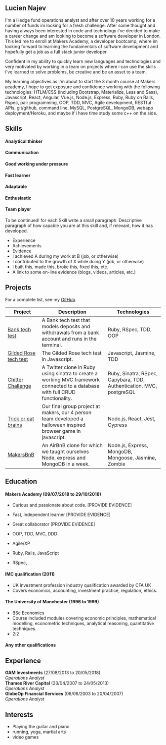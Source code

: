 ## Lucien Najev

I'm a Hedge fund operations analyst and after over 10 years working for a number of funds im looking for a fresh challenge. After some thought and having always been interested in code and technology i've decided to make a career change and am looking to become a software developer in London. This led me to enroll at Makers Academy, a developer bootcamp, where im looking forward to learning the fundamentals of software development and hopefully get a job as a full stack junior developer.

Confident in my ability to quickly learn new languages and technologies and very motivated by working in a team on projects where i can use the skills i've learned to solve problems, be creative and be an asset to a team.

My learning objectives as i'm about to start the 3 month course at Makers academy, I hope to get exposure and confidence working with the following technologies: HTLM/CSS (including Bootstrap, Materialize, Less and Sass), Javascript, React, Angular, Vue.js, Node.js, Express, Ruby, Ruby on Rails, Rspec, pair programming, OOP, TDD, MVC, Agile development, RESTful APIs, git/github, command line, MySQL, PostgreSQL, MongoDB, webapp deployment/Heroku, and maybe if i have time study some c++ on the side.



## Skills

#### Analytical thinker
#### Communication
#### Good working under pressure
#### Fast learner
#### Adaptable
#### Enthusiastic
#### Team player
To be continued! for each Skill write a small paragraph.
Descriptive paragraph of how capable you are at this skill and, if relevant, how it has developed.
- Experience
- Achievements
- Evidence
- I achieved A during my work at B (job, or otherwise)
- I contributed to the growth of X while doing Y (job, or otherwise)
- I built this, made this, broke this, fixed this, etc.
- A link to some on-line evidence (blogs, videos, articles, etc.)

## Projects

For a complete list, see my [GitHub](https://github.com/Lucx14?tab=repositories).

| Project   | Description | Technologies |
|---        |---         |---           |
| [Bank tech test](https://github.com/Lucx14/bank-tech-test) | A Bank tech test that models deposits and withdrawals from a bank account and runs in the terminal. | Ruby, RSpec, TDD, OOP |
|[Gilded Rose tech test](https://github.com/Lucx14/GildedRose-Refactoring-Kata)| The Gilded Rose tech test in Javascript. | Javascript, Jasmine, TDD|
| [Chitter Challenge](https://github.com/Lucx14/chitter-challenge) | A Twitter clone in Ruby using sinatra to create a working MVC framework connected to a database with full CRUD functionality. | Ruby, Sinatra, RSpec, Capybara, TDD, Authentication, MVC, postgreSQL |
| [Trick or eat brains](https://github.com/Lucx14/zombie-infection) | Our final group project at makers, our 4 person team developed a halloween inspired browser game in javascript. | Node.js, React, Jest, Cypress |
| [MakersBnB](https://github.com/Lucx14/makersBNB) | An AirBnB clone for which we taught ourselves Node, express and MongoDB in a week. | Node.js, Express, MongoDB, Mongoose, Jasmine, Zombie |

## Education

#### Makers Academy (09/07/2018 to 29/10/2018)

- Curious and passionate about code. [PROVIDE EVIDENCE]
- Fast, independent learner [PROVIDE EVIDENCE]
- Great collaborator [PROVIDE EVIDENCE]

- OOP, TDD, MVC, DDD
- Agile/XP
- Ruby, Rails, JavaScript
- RSpec, 

#### IMC qualification (2011)
- UK investment profession industry qualification awarded by CFA UK
- Covers economics, accounting, investment practice, regulation, ethics.

#### The University of Manchester (1996 to 1999)

- BSc Economics
- Course included modules covering economic principles, mathematical modelling, econometric techniques, analytical reasoning, quantitative techniques.
- 2:2


#### Any other qualifications

## Experience

**GAM Investments** (27/08/2013 to 20/05/2018)    
*Operations Analyst*  
**Thames River Capital** (23/04/2007 to 24/05/2013)   
*Operations Analyst*  
**GlobeOp Financial Services** (08/09/2003 to 20/04/2007)   
*Operations Analyst*  


## Interests

- Playing the guitar and piano
- running, yoga, martial arts
- video games

